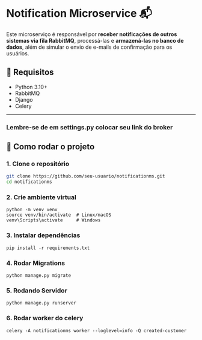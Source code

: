 # Notification Microservice 📬

Este microserviço é responsável por **receber notificações de outros sistemas via fila RabbitMQ**, processá-las e **armazená-las no banco de dados**, além de simular o envio de e-mails de confirmação para os usuários.

## 🔧 Requisitos

- Python 3.10+
- RabbitMQ
- Django
- Celery

---

### Lembre-se de em settings.py colocar seu link do broker

## 🚀 Como rodar o projeto

### 1. Clone o repositório

```bash
git clone https://github.com/seu-usuario/notificationms.git
cd notificationms
```

### 2. Crie ambiente virtual

``` shell
python -m venv venv
source venv/bin/activate  # Linux/macOS
venv\Scripts\activate     # Windows
```

### 3. Instalar dependências

```shell
pip install -r requirements.txt
```

### 4. Rodar Migrations
```shell
python manage.py migrate
```

### 5. Rodando Servidor
```shell
python manage.py runserver
```

### 6. Rodar worker do celery
```shell
celery -A notificationms worker --loglevel=info -Q created-customer
```
